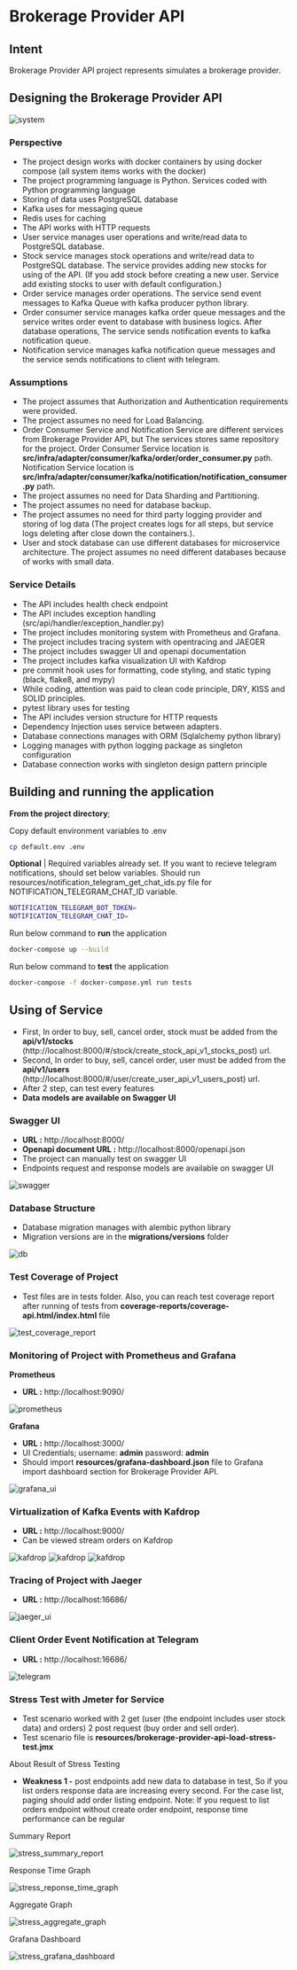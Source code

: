 # Brokerage Provider API

## Intent
Brokerage Provider API project represents simulates a brokerage provider.

## Designing the Brokerage Provider API

![system](resources/documentation/system_design.png)

### Perspective

- The project design works with docker containers by using docker compose (all system items works with the docker)
- The project programming language is Python. Services coded with Python programming language
- Storing of data uses PostgreSQL database
- Kafka uses for messaging queue 
- Redis uses for caching
- The API works with HTTP requests
- User service manages user operations and write/read data to PostgreSQL database. 
- Stock service manages stock operations and write/read data to PostgreSQL database. The service provides adding new stocks for using of the API. 
(If you add stock before creating a new user. Service add existing stocks to user with default configuration.)
- Order service manages order operations. The service send event messages to Kafka Queue with kafka producer python library.
- Order consumer service manages kafka order queue messages and the service writes order event to database with business logics. 
After database operations, The service sends notification events to kafka notification queue.
- Notification service manages kafka notification queue messages and the service sends notifications to client with telegram.

### Assumptions
- The project assumes that Authorization and Authentication requirements were provided.
- The project assumes no need for Load Balancing.
- Order Consumer Service and Notification Service are different services from Brokerage Provider API, 
but The services stores same repository for the project. 
Order Consumer Service location is **src/infra/adapter/consumer/kafka/order/order_consumer.py** path. 
Notification Service location is **src/infra/adapter/consumer/kafka/notification/notification_consumer.py** path.
- The project assumes no need for Data Sharding and Partitioning.
- The project assumes no need for database backup.
- The project assumes no need for third party logging provider and storing of log data
(The project creates logs for all steps, but service logs deleting after close down the containers.).
- User and stock database can use different databases for microservice architecture. The project assumes no need different databases because of works with small data.

### Service Details
- The API includes health check endpoint
- The API includes exception handling (src/api/handler/exception_handler.py)
- The project includes monitoring system with Prometheus and Grafana.
- The project includes tracing system with opentracing and JAEGER
- The project includes swagger UI and openapi documentation
- The project includes kafka visualization UI with Kafdrop
- pre commit hook uses for formatting, code styling, and static typing (black, flake8, and mypy)
- While coding, attention was paid to clean code principle, DRY, KISS and SOLID principles.
- pytest library uses for testing
- The API includes version structure for HTTP requests
- Dependency Injection uses service between adapters.
- Database connections manages with ORM (Sqlalchemy python library)
- Logging manages with python logging package as singleton configuration
- Database connection works with singleton design pattern principle


## Building and running the application
**From the project directory**;

Copy default environment variables to .env
```bash
cp default.env .env
```

**Optional** | Required variables already set. If you want to recieve telegram notifications, should set below variables. 
Should run resources/notification_telegram_get_chat_ids.py file for NOTIFICATION_TELEGRAM_CHAT_ID variable. 
```bash
NOTIFICATION_TELEGRAM_BOT_TOKEN=
NOTIFICATION_TELEGRAM_CHAT_ID=
```

Run below command to **run** the application
```bash
docker-compose up --build
```

Run below command to **test** the application
````bash
docker-compose -f docker-compose.yml run tests
````

## Using of Service
- First, In order to buy, sell, cancel order, stock must be added from the **api/v1/stocks** (http://localhost:8000/#/stock/create_stock_api_v1_stocks_post) url.
- Second, In order to buy, sell, cancel order, user must be added from the **api/v1/users** (http://localhost:8000/#/user/create_user_api_v1_users_post) url.
- After 2 step, can test every features
- **Data models are available on Swagger UI**


### Swagger UI 
- **URL :** http://localhost:8000/
- **Openapi document URL :** http://localhost:8000/openapi.json
- The project can manually test on swagger UI
- Endpoints request and response models are available on swagger UI

![swagger](resources/documentation/swagger.png)


### Database Structure
- Database migration manages with alembic python library
- Migration versions are in the **migrations/versions** folder

![db](resources/documentation/db.png)


### Test Coverage of Project
- Test files are in tests folder. Also, you can reach test coverage report  after running of tests from **coverage-reports/coverage-api.html/index.html** file

![test_coverage_report](resources/documentation/test_coverage_report.png)


### Monitoring of Project with Prometheus and Grafana
**Prometheus**
- **URL :** http://localhost:9090/

![prometheus](resources/documentation/prometheus.png)

**Grafana**
- **URL :** http://localhost:3000/
- UI Credentials;  username: **admin** password: **admin**
- Should import **resources/grafana-dashboard.json** file to Grafana import dashboard section for Brokerage Provider API.

![grafana_ui](resources/documentation/grafana_ui.png)

### Virtualization of Kafka Events with Kafdrop
- **URL :** http://localhost:9000/
- Can be viewed stream orders on Kafdrop

![kafdrop](resources/documentation/kafdrop.png)
![kafdrop](resources/documentation/kafdrop_orders.png)
![kafdrop](resources/documentation/kafdrop_notifications.png)


### Tracing of Project with Jaeger
- **URL :** http://localhost:16686/

![jaeger_ui](resources/documentation/jaeger_ui.png)


### Client Order Event Notification at Telegram
- **URL :** http://localhost:16686/

![telegram](resources/documentation/telegram.png)

### Stress Test with Jmeter for Service
- Test scenario worked with 2 get (user (the endpoint includes user stock data) and orders) 2 post request (buy order and  sell order). 
- Test scenario file is **resources/brokerage-provider-api-load-stress-test.jmx**

About Result of Stress Testing
- **Weakness 1 -** post endpoints add new data to database in test, So if you list orders response data are increasing every second. For the case list, paging should add order listing endpoint. 
Note: If you request to list orders endpoint without create order endpoint, response time performance can be regular

Summary Report

![stress_summary_report](resources/documentation/stress_summary_report.png)

Response Time Graph

![stress_reponse_time_graph](resources/documentation/stress_reponse_time_graph.png)

Aggregate Graph

![stress_aggregate_graph](resources/documentation/stress_aggregate_graph.png)

Grafana Dashboard 

![stress_grafana_dashboard](resources/documentation/stress_grafana_dashboard.png)


